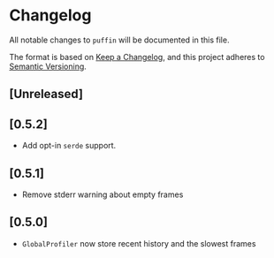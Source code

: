 # Changelog
All notable changes to `puffin` will be documented in this file.

The format is based on [Keep a Changelog](https://keepachangelog.com/en/1.0.0/),
and this project adheres to [Semantic Versioning](https://semver.org/spec/v2.0.0.html).

## [Unreleased]


## [0.5.2]

* Add opt-in `serde` support.


## [0.5.1]

* Remove stderr warning about empty frames


## [0.5.0]

* `GlobalProfiler` now store recent history and the slowest frames
